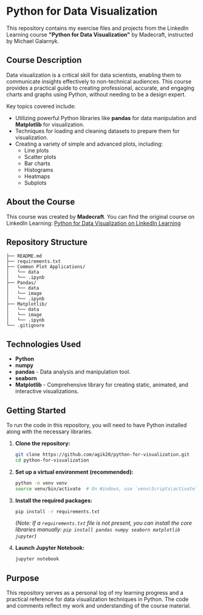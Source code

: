 # Python for Data Visualization

This repository contains my exercise files and projects from the LinkedIn Learning course **"Python for Data Visualization"** by Madecraft, instructed by Michael Galarnyk.

## Course Description

Data visualization is a critical skill for data scientists, enabling them to communicate insights effectively to non-technical audiences. This course provides a practical guide to creating professional, accurate, and engaging charts and graphs using Python, without needing to be a design expert.

Key topics covered include:
*   Utilizing powerful Python libraries like **pandas** for data manipulation and **Matplotlib** for visualization.
*   Techniques for loading and cleaning datasets to prepare them for visualization.
*   Creating a variety of simple and advanced plots, including:
    *   Line plots
    *   Scatter plots
    *   Bar charts
    *   Histograms
    *   Heatmaps
    *   Subplots

## About the Course

This course was created by **Madecraft**. You can find the original course on LinkedIn Learning:
[Python for Data Visualization on LinkedIn Learning](https://www.linkedin.com/learning/python-for-data-visualization-2023/effectively-present-data-with-python?resume=false)

## Repository Structure

```
├── README.md
├── requirements.txt
├── Common Plot Applications/
│   └── data
│   └── .ipynb
├── Pandas/
│   └── data
│   └── image
│   └── .ipynb
├── Matplotlib/
│   └── data
│   └── image
│   └── .ipynb
└── .gitignore
```

## Technologies Used

*   **Python**
*   **numpy**
*   **pandas** - Data analysis and manipulation tool.
*   **seaborn**
*   **Matplotlib** - Comprehensive library for creating static, animated, and interactive visualizations.

## Getting Started

To run the code in this repository, you will need to have Python installed along with the necessary libraries.

1.  **Clone the repository:**
    ```bash
    git clone https://github.com/agik20/python-for-visualization.git
    cd python-for-visualization
    ```

2.  **Set up a virtual environment (recommended):**
    ```bash
    python -m venv venv
    source venv/bin/activate  # On Windows, use `venv\Scripts\activate`
    ```

3.  **Install the required packages:**
    ```bash
    pip install -r requirements.txt
    ```
    *(Note: If a `requirements.txt` file is not present, you can install the core libraries manually: `pip install pandas numpy seaborn matplotlib jupyter`)*

4.  **Launch Jupyter Notebook:**
    ```bash
    jupyter notebook
    ```

## Purpose

This repository serves as a personal log of my learning progress and a practical reference for data visualization techniques in Python. The code and comments reflect my work and understanding of the course material.
